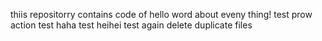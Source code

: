 thiis repositorry contains code of hello word about eveny thing!
test prow action
test haha
test heihei
test again
delete duplicate files
